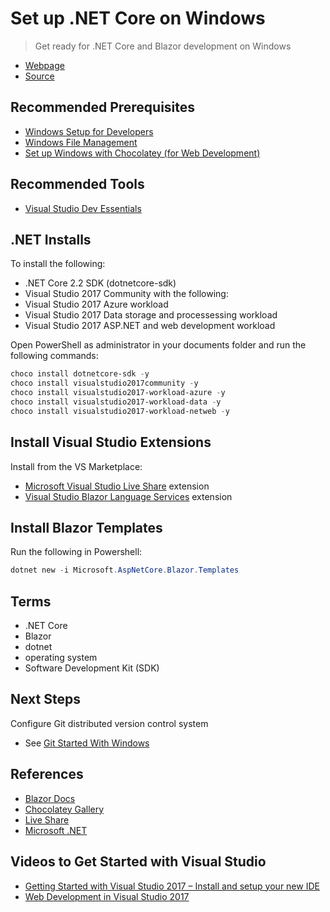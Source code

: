 # Set up .NET Core on Windows

> Get ready for .NET Core and Blazor development on Windows

- [Webpage](https://denisecase.github.io/setup-dotnet/)
- [Source](https://github.com/denisecase/setup-dotnet)

## Recommended Prerequisites

- [Windows Setup for Developers](https://github.com/denisecase/windows-setup)
- [Windows File Management](https://github.com/denisecase/windows-file-management)
- [Set up Windows with Chocolatey (for Web Development)](https://github.com/denisecase/get-setup-with-chocolatey)

## Recommended Tools

- [Visual Studio Dev Essentials](https://visualstudio.microsoft.com/dev-essentials/)

## .NET Installs

To install the following:

- .NET Core 2.2 SDK (dotnetcore-sdk)
- Visual Studio 2017 Community with the following:
- Visual Studio 2017 Azure workload
- Visual Studio 2017 Data storage and processessing workload
- Visual Studio 2017 ASP.NET and web development workload

Open PowerShell as administrator in your documents folder and run the following commands:

```Powershell
choco install dotnetcore-sdk -y
choco install visualstudio2017community -y
choco install visualstudio2017-workload-azure -y
choco install visualstudio2017-workload-data -y
choco install visualstudio2017-workload-netweb -y

```

## Install Visual Studio Extensions

Install from the VS Marketplace:

- [Microsoft Visual Studio Live Share](https://marketplace.visualstudio.com/items?itemName=MS-vsliveshare.vsls-vs) extension
- [Visual Studio Blazor Language Services](https://marketplace.visualstudio.com/items?itemName=aspnet.blazor) extension

## Install Blazor Templates

Run the following in Powershell:

```Powershell
dotnet new -i Microsoft.AspNetCore.Blazor.Templates
```

## Terms

- .NET Core
- Blazor
- dotnet
- operating system
- Software Development Kit (SDK)

## Next Steps

Configure Git distributed version control system

- See [Git Started With Windows](https://github.com/denisecase/git-started-windows)

## References

- [Blazor Docs](https://blazor.net/docs/get-started.html)
- [Chocolatey Gallery](https://chocolatey.org/packages)
- [Live Share](https://visualstudio.microsoft.com/services/live-share/)
- [Microsoft .NET](https://dotnet.microsoft.com/)

## Videos to Get Started with Visual Studio

- [Getting Started with Visual Studio 2017 – Install and setup your new IDE](https://www.youtube.com/watch?v=R6dZJ-FEypk)
- [Web Development in Visual Studio 2017](https://www.youtube.com/watch?v=gfjFJ-v_h2s)


